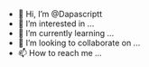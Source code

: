 - 👋 Hi, I’m @Dapascriptt
- 👀 I’m interested in ...
- 🌱 I’m currently learning ...
- 💞️ I’m looking to collaborate on ...
- 📫 How to reach me ...

<!---
Dapascriptt/Dapascriptt is a ✨ special ✨ repository because its `README.md` (this file) appears on your GitHub profile.
You can click the Preview link to take a look at your changes.
--->
